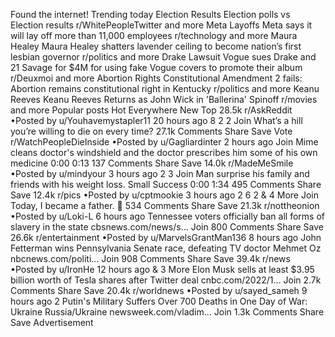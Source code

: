 Found the internet!
Trending today
Election Results
Election polls vs Election results
r/WhitePeopleTwitter and more
Meta Layoffs
Meta says it will lay off more than 11,000 employees
r/technology and more
Maura Healey
Maura Healey shatters lavender ceiling to become nation’s first lesbian governor
r/politics and more
Drake Lawsuit
Vogue sues Drake and 21 Savage for $4M for using fake Vogue covers to promote their album
r/Deuxmoi and more
Abortion Rights
Constitutional Amendment 2 fails: Abortion remains constitutional right in Kentucky
r/politics and more
Keanu Reeves
Keanu Reeves Returns as John Wick in 'Ballerina' Spinoff
r/movies and more
Popular posts
Hot
Everywhere
New
Top
28.5k
r/AskReddit
•Posted by
u/Youhavemystapler11
20 hours ago
8
2
2
Join
What’s a hill you’re willing to die on every time?
27.1k Comments
Share
Save
Vote
r/WatchPeopleDieInside
•Posted by
u/Gagliardinter
2 hours ago
Join
Mime cleans doctor's windshield and the doctor prescribes him some of his own medicine
0:00
0:13
137 Comments
Share
Save
14.0k
r/MadeMeSmile
•Posted by
u/mindyour
3 hours ago
2
3
Join
Man surprise his family and friends with his weight loss.
 Small Success 
0:00
1:34
495 Comments
Share
Save
12.4k
r/pics
•Posted by
u/cptmookie
3 hours ago
2
6
2
& 4 More
Join
Today, I became a father. 🥹
534 Comments
Share
Save
21.3k
r/nottheonion
•Posted by
u/Loki-L
6 hours ago
Tennessee voters officially ban all forms of slavery in the state
cbsnews.com/news/s...
Join
800 Comments
Share
Save
26.6k
r/entertainment
•Posted by
u/MarvelsGrantMan136
8 hours ago
John Fetterman wins Pennsylvania Senate race, defeating TV doctor Mehmet Oz
nbcnews.com/politi...
Join
908 Comments
Share
Save
39.4k
r/news
•Posted by
u/IronHe
12 hours ago
& 3 More
Elon Musk sells at least $3.95 billion worth of Tesla shares after Twitter deal
cnbc.com/2022/1...
Join
2.7k Comments
Share
Save
20.4k
r/worldnews
•Posted by
u/sayed_sameh
9 hours ago
2
Putin's Military Suffers Over 700 Deaths in One Day of War: Ukraine
Russia/Ukraine
newsweek.com/vladim...
Join
1.3k Comments
Share
Save
Advertisement